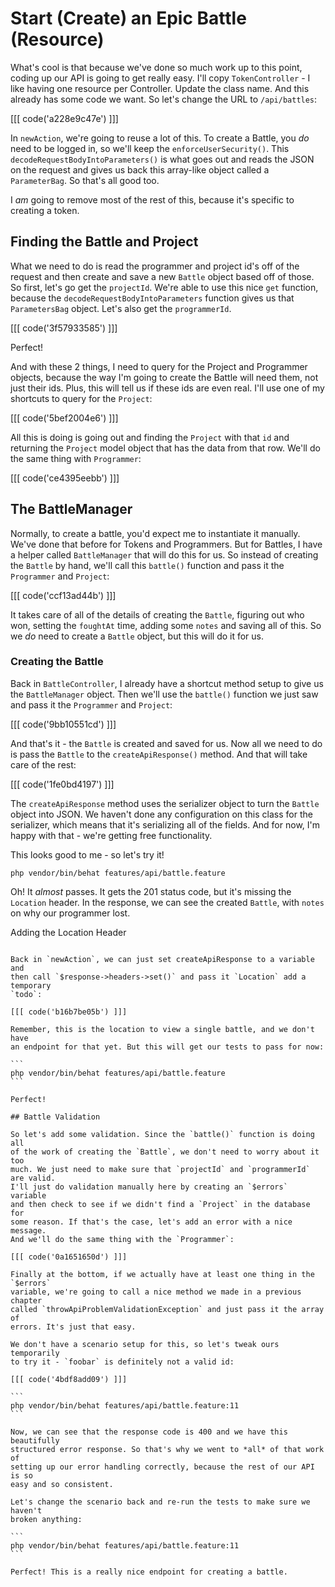 # Start (Create) an Epic Battle (Resource)

What's cool is that because we've done so much work up to this point, coding
up our API is going to get really easy. I'll copy `TokenController` - I 
like having one resource per Controller. Update the class name. And this already
has some code we want. So let's change the URL to `/api/battles`:

[[[ code('a228e9c47e') ]]]

In `newAction`, we're going to reuse a lot of this. To create a Battle,
you *do* need to be logged in, so we'll keep the `enforceUserSecurity()`.
This `decodeRequestBodyIntoParameters()` is what goes out and reads the JSON
on  the request and gives us back this array-like object called a `ParameterBag`.
So that's all good too.

I *am* going to remove most of the rest of this, because it's specific to
creating a token.

## Finding the Battle and Project

What we need to do is read the programmer and project id's
off of the request and then create and save a new `Battle` object based
off of those. So first, let's go get the `projectId`. We're able to use
this nice `get` function, because the `decodeRequestBodyIntoParameters`
function gives us that `ParametersBag` object. Let's also get the `programmerId`.

[[[ code('3f57933585') ]]]

Perfect!

And with these 2 things, I need to query for the Project and Programmer objects,
because the way I'm going to create the Battle will need them, not just their
ids.  Plus, this will tell us if these ids are even real. I'll use one of
my shortcuts to query for the `Project`:

[[[ code('5bef2004e6') ]]]

All this is doing is going out and finding the `Project` with that `id` and
returning the `Project` model object that has the data from that row. We'll
do the same thing with `Programmer`:

[[[ code('ce4395eebb') ]]]

## The BattleManager

Normally, to create a battle, you'd expect me to instantiate it manually.
We've  done that before for Tokens and Programmers. But for Battles, I have
a helper called `BattleManager` that will do this for us. So instead of creating
the `Battle` by hand, we'll call this `battle()` function and pass it the
`Programmer` and `Project`:

[[[ code('ccf13ad44b') ]]]

It takes care of all of the details of creating the `Battle`, figuring out
who won, setting the `foughtAt` time, adding some `notes` and saving all
of this. So we *do* need to create a `Battle` object, but this will do it
for us.

### Creating the Battle

Back in `BattleController`, I already have a shortcut method setup to give
us the `BattleManager` object. Then we'll use the `battle()` function we
just saw and pass it the `Programmer` and `Project`:

[[[ code('9bb10551cd') ]]]

And that's it - the `Battle` is created and saved for us. Now all we need
to do is pass the `Battle` to the `createApiResponse()` method. And that
will take care of the rest:

[[[ code('1fe0bd4197') ]]]

The `createApiResponse` method uses the serializer object to turn the `Battle` 
object into JSON. We haven't done any configuration on this class for the 
serializer, which means that it's serializing all of the fields. And for now, 
I'm happy with that - we're getting free functionality. 

This looks good to me - so let's try it!

```
php vendor/bin/behat features/api/battle.feature
```

Oh! It *almost* passes. It gets the 201 status code, but it's missing the
`Location` header. In the response, we can see the created `Battle`, with
`notes` on why our programmer lost.

Adding the Location Header
~~~~~~~~~~~~~~~~~~~~~~~~~~

Back in `newAction`, we can just set createApiResponse to a variable and
then call `$response->headers->set()` and pass it `Location` add a temporary
`todo`:

[[[ code('b16b7be05b') ]]]

Remember, this is the location to view a single battle, and we don't have
an endpoint for that yet. But this will get our tests to pass for now:

```
php vendor/bin/behat features/api/battle.feature
```

Perfect!

## Battle Validation

So let's add some validation. Since the `battle()` function is doing all
of the work of creating the `Battle`, we don't need to worry about it too
much. We just need to make sure that `projectId` and `programmerId` are valid.
I'll just do validation manually here by creating an `$errors` variable
and then check to see if we didn't find a `Project` in the database for
some reason. If that's the case, let's add an error with a nice message.
And we'll do the same thing with the `Programmer`:

[[[ code('0a1651650d') ]]]

Finally at the bottom, if we actually have at least one thing in the `$errors`
variable, we're going to call a nice method we made in a previous chapter
called `throwApiProblemValidationException` and just pass it the array of
errors. It's just that easy.

We don't have a scenario setup for this, so let's tweak ours temporarily
to try it - `foobar` is definitely not a valid id:

[[[ code('4bdf8add09') ]]]

```
php vendor/bin/behat features/api/battle.feature:11
```

Now, we can see that the response code is 400 and we have this beautifully
structured error response. So that's why we went to *all* of that work of
setting up our error handling correctly, because the rest of our API is so
easy and so consistent.

Let's change the scenario back and re-run the tests to make sure we haven't
broken anything:

```
php vendor/bin/behat features/api/battle.feature:11
```

Perfect! This is a really nice endpoint for creating a battle.
